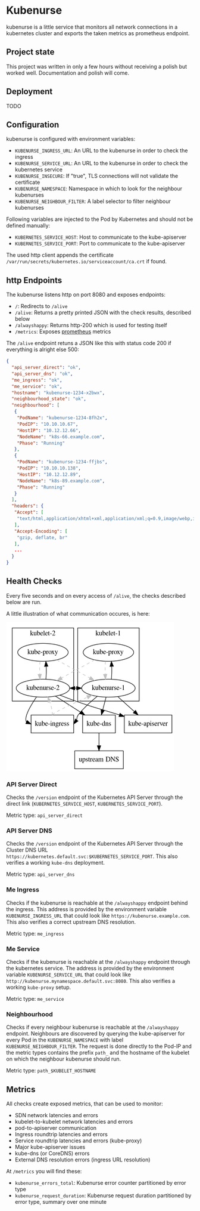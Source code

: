 # Kubenurse
kubenurse is a little service that monitors all network connections in a kubernetes
cluster and exports the taken metrics as prometheus endpoint.

## Project state
This project was written in only a few hours without receiving a polish but worked well.
Documentation and polish will come.

## Deployment
TODO

## Configuration

kubenurse is configured with environment variables:

- `KUBENURSE_INGRESS_URL`: An URL to the kubenurse in order to check the ingress
- `KUBENURSE_SERVICE_URL`: An URL to the kubenurse in order to check the kubernetes service
- `KUBENURSE_INSECURE`: If "true", TLS connections will not validate the certificate
- `KUBENURSE_NAMESPACE`: Namespace in which to look for the neighbour kubenurses
- `KUBENURSE_NEIGHBOUR_FILTER`: A label selector to filter neighbour kubenurses

Following variables are injected to the Pod by Kubernetes and should not be defined manually:

- `KUBERNETES_SERVICE_HOST`: Host to communicate to the kube-apiserver
- `KUBERNETES_SERVICE_PORT`: Port to communicate to the kube-apiserver

The used http client appends the certificate `/var/run/secrets/kubernetes.io/serviceaccount/ca.crt` if found.

## http Endpoints

The kubenurse listens http on port 8080 and exposes endpoints:

- `/`: Redirects to `/alive`
- `/alive`: Returns a pretty printed JSON with the check results, described below
- `/alwayshappy`: Returns http-200 which is used for testing itself
- `/metrics`: Exposes [prometheus](https://prometheus.io/) metrics

The `/alive` endpoint retuns a JSON like this with status code 200 if everything is alright else 500:

```json
{
  "api_server_direct": "ok",
  "api_server_dns": "ok",
  "me_ingress": "ok",
  "me_service": "ok",
  "hostname": "kubenurse-1234-x2bwx",
  "neighbourhood_state": "ok",
  "neighbourhood": [
   {
    "PodName": "kubenurse-1234-8fh2x",
    "PodIP": "10.10.10.67",
    "HostIP": "10.12.12.66",
    "NodeName": "k8s-66.example.com",
    "Phase": "Running"
   },
   {
    "PodName": "kubenurse-1234-ffjbs",
    "PodIP": "10.10.10.138",
    "HostIP": "10.12.12.89",
    "NodeName": "k8s-89.example.com",
    "Phase": "Running"
   }
  ],
  "headers": {
   "Accept": [
    "text/html,application/xhtml+xml,application/xml;q=0.9,image/webp,image/apng,*/*;q=0.8"
   ],
   "Accept-Encoding": [
    "gzip, deflate, br"
   ],
   ...
  }
}
```


## Health Checks
Every five seconds and on every access of `/alive`, the checks described below are run.

A little illustration of what communication occures, is here:

![Communication](doc/Communication.png "Communication")

### API Server Direct
Checks the `/version` endpoint of the Kubernetes API Server through
the direct link (`KUBERNETES_SERVICE_HOST`, `KUBERNETES_SERVICE_PORT`).

Metric type: `api_server_direct`

### API Server DNS
Checks the `/version` endpoint of the Kubernetes API Server through
the Cluster DNS URL `https://kubernetes.default.svc:$KUBERNETES_SERVICE_PORT`.
This also verifies a working `kube-dns` deployment.

Metric type: `api_server_dns`

### Me Ingress
Checks if the kubenurse is reachable at the `/alwayshappy` endpoint behind the ingress.
This address is provided by the environment variable `KUBENURSE_INGRESS_URL` that
could look like `https://kubenurse.example.com`.
This also verifies a correct upstream DNS resolution.

Metric type: `me_ingress`

### Me Service
Checks if the kubenurse is reachable at the `/alwayshappy` endpoint through the kubernetes service.
The address is provided by the environment variable `KUBENURSE_SERVICE_URL` that
could look like `http://kubenurse.mynamespace.default.svc:8080`.
This also verifies a working `kube-proxy` setup.

Metric type: `me_service`

### Neighbourhood
Checks if every neighbour kubenurse is reachable at the `/alwayshappy` endpoint.
Neighbours are discovered by querying the kube-apiserver for every Pod in the
`KUBENURSE_NAMESPACE` with label `KUBENURSE_NEIGHBOUR_FILTER`.
The request is done directly to the Pod-IP and the metric types contains the prefix
`path_` and the hostname of the kubelet on which the neighbour kubenurse should run.

Metric type: `path_$KUBELET_HOSTNAME`

## Metrics
All checks create exposed metrics, that can be used to monitor:

- SDN network latencies and errors
- kubelet-to-kubelet network latencies and errors
- pod-to-apiserver communication
- Ingress roundtrip latencies and errors
- Service roundtrip latencies and errors (kube-proxy)
- Major kube-apiserver issues
- kube-dns (or CoreDNS) errors
- External DNS resolution errors (ingress URL resolution)

At `/metrics` you will find these:
- `kubenurse_errors_total`: Kubenurse error counter partitioned by error type
- `kubenurse_request_duration`: Kubenurse request duration partitioned by error type, summary over one minute
